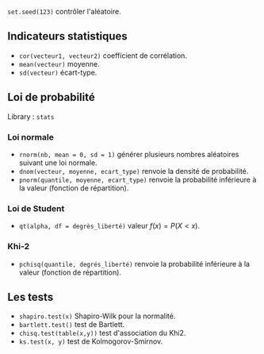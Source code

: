 `set.seed(123)` contrôler l'aléatoire.

## Indicateurs statistiques 

* `cor(vecteur1, vecteur2)` coefficient de corrélation.
* `mean(vecteur)` moyenne.
* `sd(vecteur)` écart-type.

## Loi de probabilité

Library : `stats`

### Loi normale

* `rnorm(nb, mean = 0, sd = 1)` générer plusieurs nombres aléatoires suivant une loi normale.
* `dnom(vecteur, moyenne, ecart_type)`  renvoie la densité de probabilité.
* `pnorm(quantile, moyenne, ecart_type)` renvoie la probabilité inférieure à la valeur (fonction de répartition).

### Loi de Student

* `qt(alpha, df = degrès_liberté)` valeur $f(x) = P(X \lt x)$.

### Khi-2

* `pchisq(quantile, degrés_liberté)` renvoie la probabilité inférieure à la valeur (fonction de répartition).

## Les tests

* `shapiro.test(x)` Shapiro-Wilk pour la normalité.
* `bartlett.test()` test de Bartlett.
* `chisq.test(table(x,y))` test d'association du Khi2.
* `ks.test(x, y)` test de Kolmogorov-Smirnov.